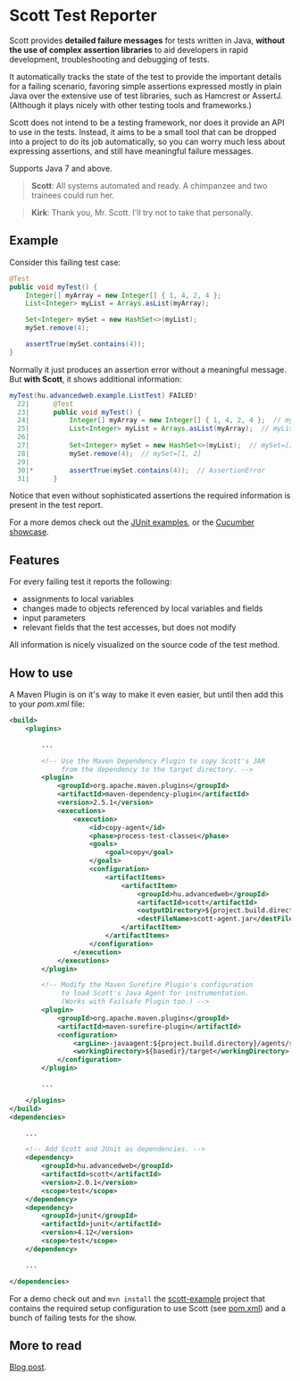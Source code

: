 Scott Test Reporter
===================

Scott provides **detailed failure messages** for tests written in Java,
**without the use of complex assertion libraries** to aid developers in rapid development,
troubleshooting and debugging of tests.

It automatically tracks the state of the test to provide the important details for a failing scenario,
favoring simple assertions expressed mostly in plain Java over the extensive use of test libraries,
such as Hamcrest or AssertJ.
(Although it plays nicely with other testing tools and frameworks.)

Scott does not intend to be a testing framework, nor does it provide an API to use in the tests.
Instead, it aims to be a small tool that can be dropped into a project to do its job automatically,
so you can worry much less about expressing assertions,
and still have meaningful failure messages.

Supports Java 7 and above.

> **Scott**: All systems automated and ready. A chimpanzee and two trainees could run her.

> **Kirk**: Thank you, Mr. Scott. I'll try not to take that personally.


Example
-------
Consider this failing test case:

```java
@Test
public void myTest() {
	Integer[] myArray = new Integer[] { 1, 4, 2, 4 };
	List<Integer> myList = Arrays.asList(myArray);

	Set<Integer> mySet = new HashSet<>(myList);
	mySet.remove(4);

	assertTrue(mySet.contains(4));
}
```

Normally it just produces an assertion error without a meaningful message.
But **with Scott**, it shows additional information:

```java
myTest(hu.advancedweb.example.ListTest) FAILED!
  22|      @Test
  23|      public void myTest() {
  24|          Integer[] myArray = new Integer[] { 1, 4, 2, 4 };  // myArray=[1, 4, 2, 4]
  25|          List<Integer> myList = Arrays.asList(myArray);  // myList=[1, 4, 2, 4]
  26|
  27|          Set<Integer> mySet = new HashSet<>(myList);  // mySet=[1, 2, 4]
  28|          mySet.remove(4);  // mySet=[1, 2]
  29|
  30|*         assertTrue(mySet.contains(4));  // AssertionError
  31|      }
```

Notice that even without sophisticated assertions the required information is present in the test report.

For a more demos check out the [JUnit examples](https://github.com/dodie/scott/tree/master/scott-examples/junit),
or the [Cucumber showcase](https://github.com/dodie/scott/tree/master/scott-examples/cucumber).

Features
--------
For every failing test it reports the following:
- assignments to local variables
- changes made to objects referenced by local variables and fields
- input parameters
- relevant fields that the test accesses, but does not modify

All information is nicely visualized on the source code of the test method.


How to use
----------
A Maven Plugin is on it's way to make it even easier,
but until then add this to your *pom.xml* file:

```xml
<build>
	<plugins>

		...

		<!-- Use the Maven Dependency Plugin to copy Scott's JAR
		     from the dependency to the target directory. -->
		<plugin>
			<groupId>org.apache.maven.plugins</groupId>
			<artifactId>maven-dependency-plugin</artifactId>
			<version>2.5.1</version>
			<executions>
				<execution>
					<id>copy-agent</id>
					<phase>process-test-classes</phase>
					<goals>
						<goal>copy</goal>
					</goals>
					<configuration>
						<artifactItems>
							<artifactItem>
								<groupId>hu.advancedweb</groupId>
								<artifactId>scott</artifactId>
								<outputDirectory>${project.build.directory}/agents</outputDirectory>
								<destFileName>scott-agent.jar</destFileName>
							</artifactItem>
						</artifactItems>
					</configuration>
				</execution>
			</executions>
		</plugin>

		<!-- Modify the Maven Surefire Plugin's configuration
		     to load Scott's Java Agent for instrumentation.
		     (Works with Failsafe Plugin too.) -->
		<plugin>
			<groupId>org.apache.maven.plugins</groupId>
			<artifactId>maven-surefire-plugin</artifactId>
			<configuration>
				<argLine>-javaagent:${project.build.directory}/agents/scott-agent.jar</argLine>
				<workingDirectory>${basedir}/target</workingDirectory>
			</configuration>
		</plugin>

		...

	</plugins>
</build>
<dependencies>

	...

	<!-- Add Scott and JUnit as dependencies. -->
	<dependency>
		<groupId>hu.advancedweb</groupId>
		<artifactId>scott</artifactId>
		<version>2.0.1</version>
		<scope>test</scope>
	</dependency>
	<dependency>
		<groupId>junit</groupId>
		<artifactId>junit</artifactId>
		<version>4.12</version>
		<scope>test</scope>
	</dependency>

	...

</dependencies>
```

For a demo check out and ```mvn install``` the [scott-example](https://github.com/dodie/scott/tree/master/scott-examples/junit) project
that contains the required setup configuration to use Scott (see [pom.xml](https://github.com/dodie/scott/tree/master/scott-examples/junit/pom.xml))
and a bunch of failing tests for the show.


More to read
------------
[Blog post](https://advancedweb.hu/2015/08/26/scott-detailed-failure-reports/).
